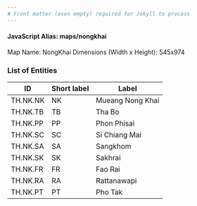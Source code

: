 ```yaml
---
# Front matter (even empty) required for Jekyll to process
---
```


#### JavaScript Alias: maps/nongkhai

Map Name: NongKhai
Dimensions (Width x Height): 545x974

### List of Entities

| ID       | Short label | Label            |
| -------- | ----------- | ---------------- |
| TH.NK.NK | NK          | Mueang Nong Khai |
| TH.NK.TB | TB          | Tha Bo           |
| TH.NK.PP | PP          | Phon Phisai      |
| TH.NK.SC | SC          | Si Chiang Mai    |
| TH.NK.SA | SA          | Sangkhom         |
| TH.NK.SK | SK          | Sakhrai          |
| TH.NK.FR | FR          | Fao Rai          |
| TH.NK.RA | RA          | Rattanawapi      |
| TH.NK.PT | PT          | Pho Tak          |
